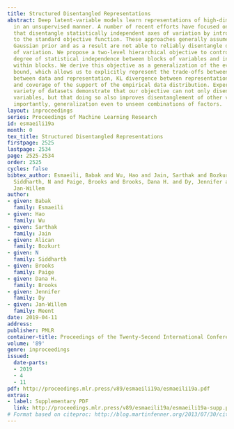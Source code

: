 ```yaml
---
title: Structured Disentangled Representations
abstract: Deep latent-variable models learn representations of high-dimensional data
  in an unsupervised manner. A number of recent efforts have focused on learning representations
  that disentangle statistically independent axes of variation by introducing modifications
  to the standard objective function. These approaches generally assume a simple diagonal
  Gaussian prior and as a result are not able to reliably disentangle discrete factors
  of variation. We propose a two-level hierarchical objective to control relative
  degree of statistical independence between blocks of variables and individual variables
  within blocks. We derive this objective as a generalization of the evidence lower
  bound, which allows us to explicitly represent the trade-offs between mutual information
  between data and representation, KL divergence between representation and prior,
  and coverage of the support of the empirical data distribution. Experiments on a
  variety of datasets demonstrate that our objective can not only disentangle discrete
  variables, but that doing so also improves disentanglement of other variables and,
  importantly, generalization even to unseen combinations of factors.
layout: inproceedings
series: Proceedings of Machine Learning Research
id: esmaeili19a
month: 0
tex_title: Structured Disentangled Representations
firstpage: 2525
lastpage: 2534
page: 2525-2534
order: 2525
cycles: false
bibtex_author: Esmaeili, Babak and Wu, Hao and Jain, Sarthak and Bozkurt, Alican and
  Siddharth, N and Paige, Brooks and Brooks, Dana H. and Dy, Jennifer and van de Meent,
  Jan-Willem
author:
- given: Babak
  family: Esmaeili
- given: Hao
  family: Wu
- given: Sarthak
  family: Jain
- given: Alican
  family: Bozkurt
- given: N
  family: Siddharth
- given: Brooks
  family: Paige
- given: Dana H.
  family: Brooks
- given: Jennifer
  family: Dy
- given: Jan-Willem
  family: Meent
date: 2019-04-11
address: 
publisher: PMLR
container-title: Proceedings of the Twenty-Second International Conference on Artificial Intelligence and Statistics
volume: '89'
genre: inproceedings
issued:
  date-parts:
  - 2019
  - 4
  - 11
pdf: http://proceedings.mlr.press/v89/esmaeili19a/esmaeili19a.pdf
extras:
- label: Supplementary PDF
  link: http://proceedings.mlr.press/v89/esmaeili19a/esmaeili19a-supp.pdf
# Format based on citeproc: http://blog.martinfenner.org/2013/07/30/citeproc-yaml-for-bibliographies/
---
```

